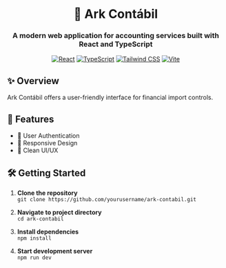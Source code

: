 <div align="center">

# 🏢 Ark Contábil

### A modern web application for accounting services built with React and TypeScript

[![React](https://img.shields.io/badge/React-20232A?style=for-the-badge&logo=react&logoColor=61DAFB)](https://reactjs.org/)
[![TypeScript](https://img.shields.io/badge/TypeScript-007ACC?style=for-the-badge&logo=typescript&logoColor=white)](https://www.typescriptlang.org/)
[![Tailwind CSS](https://img.shields.io/badge/Tailwind_CSS-38B2AC?style=for-the-badge&logo=tailwind-css&logoColor=white)](https://tailwindcss.com/)
[![Vite](https://img.shields.io/badge/Vite-646CFF?style=for-the-badge&logo=vite&logoColor=white)](https://vitejs.dev/)

</div>

## ✨ Overview

Ark Contábil offers a user-friendly interface for financial import controls.

## 🚀 Features

- 🔐 User Authentication
- 📱 Responsive Design
- 🎨 Clean UI/UX

## 🛠️ Getting Started

1. **Clone the repository**  
   `git clone https://github.com/yourusername/ark-contabil.git`

2. **Navigate to project directory**  
   `cd ark-contabil`

3. **Install dependencies**  
   `npm install`

4. **Start development server**  
   `npm run dev`
